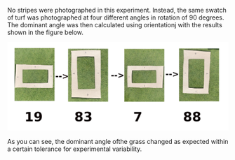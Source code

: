 No stripes were photographed in this experiment.  Instead, the same swatch of turf was photographed at four different angles in rotation of 90 degrees.  The dominant angle was then calculated using orientationj with the results shown in the figure below.
<p align=center>
  <img src=figure.png>
</p>
As you can see, the dominant angle ofthe grass changed as expected within a certain tolerance for experimental variability.
